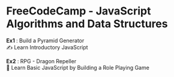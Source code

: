# FreeCodeCamp - JavaScript Algorithms and Data Structures

**Ex1** : Build a Pyramid Generator  
✍️ Learn Introductory JavaScript

**Ex2** : RPG - Dragon Repeller  
🚀 Learn Basic JavaScript by Building a Role Playing Game
